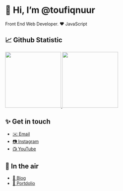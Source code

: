 # 👋 Hi, I’m @toufiqnuur
Front End Web Developer. ❤️ JavaScript




## 📈  Github Statistic
<p align="left">
<a href="https://github.com/toufiqnuur">
  <img height="180em" src="https://github-readme-stats-eight-theta.vercel.app/api?username=toufiqnuur&show_icons=true&theme=algolia&include_all_commits=true&count_private=true"/>
  <img height="180em" src="https://github-readme-stats-eight-theta.vercel.app/api/top-langs/?username=toufiqnuur&layout=compact&langs_count=8&theme=algolia"/>
</a>
</p>

## ✨ Get in touch
- [✉️ Email](mailto:taufik2017yk@gmail.com)
- [📷 Instagram](https://instagram.com/_topexnuur)
- [📺 YouTube](https://youtube.com/c/toufiqnuurr)

## 🚀 In the air
- [📝 Blog](https://nopekun-txt.pages.dev)
- [🧒 Portdolio](https://nopekun.pages.dev)
<!---
toufiqnuur/toufiqnuur is a ✨ special ✨ repository because its `README.md` (this file) appears on your GitHub profile.
You can click the Preview link to take a look at your changes.
--->
